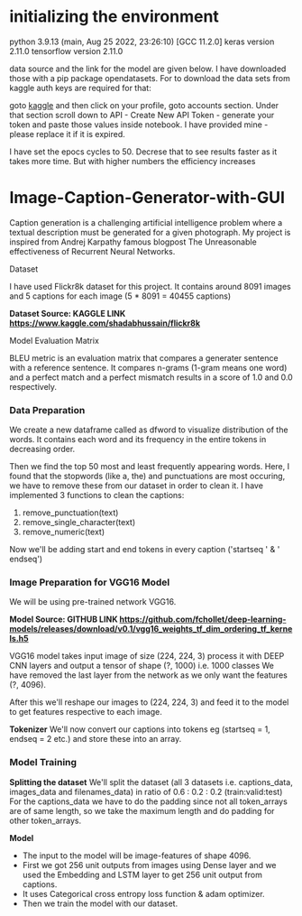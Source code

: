 # initializing the environment 

python 3.9.13 (main, Aug 25 2022, 23:26:10) 
[GCC 11.2.0]
keras version 2.11.0
tensorflow version 2.11.0

data source and the link for the model are given below. I have downloaded those with a pip package opendatasets.
For to download the data sets from kaggle auth keys are required for that:

goto [kaggle](https://www.kaggle.com) and then click on your profile, goto accounts section.
Under that section scroll down to  API - Create New API Token - generate your token and paste those values inside notebook.
I have provided mine - please replace it if it is expired.

I have set the epocs cycles to 50. Decrese that to see results faster as it takes more time. But with higher numbers the 
efficiency increases


# Image-Caption-Generator-with-GUI
Caption generation is a challenging artificial intelligence problem where a textual description must be generated for a given photograph. My project is inspired from Andrej Karpathy famous blogpost The Unreasonable effectiveness of Recurrent Neural Networks.

  Dataset
  
  I have used Flickr8k dataset for this project.
  It contains around 8091 images and 5 captions for each image (5 * 8091 = 40455 captions)

  **Dataset Source: KAGGLE LINK https://www.kaggle.com/shadabhussain/flickr8k**

  Model Evaluation Matrix
  
  BLEU metric is an evaluation matrix that compares a generater sentence with a reference sentence. It compares n-grams (1-gram means one word) and a perfect match and a perfect mismatch results in a score of 1.0 and 0.0 respectively.
  
### Data Preparation
We create a new dataframe called as dfword to visualize distribution of the words. It contains each word and its frequency in the entire tokens in decreasing order.


Then we find the top 50 most and least frequently appearing words. Here, I found that the stopwords (like a, the) and punctuations are most occuring, we have to remove these from our dataset in order to clean it. I have implemented 3 functions to clean the captions:
  1. remove_punctuation(text)
  2. remove_single_character(text)
  3. remove_numeric(text)

Now we'll be adding start and end tokens in every caption ('startseq ' & ' endseq')

### Image Preparation for VGG16 Model
We will be using pre-trained network VGG16.

**Model Source: GITHUB LINK https://github.com/fchollet/deep-learning-models/releases/download/v0.1/vgg16_weights_tf_dim_ordering_tf_kernels.h5**

VGG16 model takes input image of size (224, 224, 3) process it with DEEP CNN layers and output a tensor of shape (?, 1000) i.e. 1000 classes
We have removed the last layer from the network as we only want the features (?, 4096).

After this we'll reshape our images to (224, 224, 3) and feed it to the model to get features respective to each image.
  
**Tokenizer**
We'll now convert our captions into tokens eg (startseq = 1, endseq = 2 etc.) and store these into an array.

### Model Training

**Splitting the dataset**
We'll split the dataset (all 3 datasets i.e. captions_data, images_data and filenames_data) in ratio of 0.6 : 0.2 : 0.2 (train:valid:test)
For the captions_data we have to do the padding since not all token_arrays are of same length, so we take the maximum length and do padding for other token_arrays.

**Model**
- The input to the model will be image-features of shape 4096.
- First we got 256 unit outputs from images using Dense layer and we used the Embedding and LSTM layer to get 256 unit output from captions.
- It uses Categorical cross entropy loss function & adam optimizer.
- Then we train the model with our dataset.

